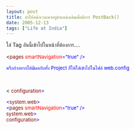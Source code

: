 ```yaml
---
layout: post
title: ทำให้หน้าเวบเพจอยู่ตำแหน่งเดิมเมื่อมีการ PostBack()
date: 2005-12-13
tags: ["Life at India"]
---
```


<div id="msgcns!1CF2EC57E79217F6!914" class="bvMsg"><div><font color="#0000ff" size="2">  
</font>

ใส่ Tag อันนี้เข้าไปในหน้าที่ต้องการ....

<<font color="#800000" size="2">pages</font><font color="#ff00ff" size="2"> </font><font color="#ff0000" size="2">smartNavigation</font><font color="#0000ff" size="2">="true"</font><font color="#ff00ff" size="2"> </font><font color="#0000ff" size="2">/></font>  

<font color="#0000ff" size="2"></font> 

<font color="#0000ff" size="2">หรือถ้าอยากให้มีผลกับทั้ง Project ก็ให้ใส่เข้าไปในไฟล์ web.config</font>

<font color="#0000ff" size="2"></font> 
<font color="#0000ff" size="2">  
</font>

<
<font color="#800000" size="2">configuration</font><font color="#0000ff" size="2">></font><font color="#0000ff" size="2">  
</font>

<font color="#0000ff" size="2">         <</font><font color="#800000" size="2">system.web</font><font color="#0000ff" size="2">></font>
<font size="2">  
</font><font color="#0000ff" size="2">                    <</font><font color="#800000" size="2">pages</font><font color="#ff00ff" size="2"> </font><font color="#ff0000" size="2">smartNavigation</font><font color="#0000ff" size="2">="true"</font><font color="#ff00ff" size="2"> </font><font color="#0000ff" size="2">/></font><font size="2">  
</font><font color="#0000ff" size="2">         </font><font color="#800000" size="2">system.web</font><font color="#0000ff" size="2">>  
</font><font color="#800000" size="2">configuration</font><font color="#0000ff" size="2">></font>  

<font color="#0000ff" size="2"> </font>
</div></div>